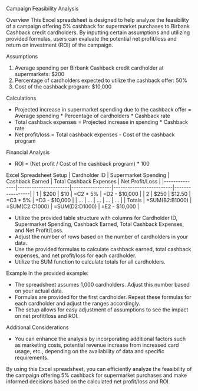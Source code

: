 Campaign Feasibility Analysis

Overview
This Excel spreadsheet is designed to help analyze the feasibility of a campaign offering 5% cashback 
for supermarket purchases to Birbank Cashback credit cardholders. 
By inputting certain assumptions and utilizing provided formulas, 
users can evaluate the potential net profit/loss and return on investment (ROI) of the campaign.

Assumptions
1. Average spending per Birbank Cashback credit cardholder at supermarkets: $200
2. Percentage of cardholders expected to utilize the cashback offer: 50%
3. Cost of the cashback program: $10,000

Calculations
- Projected increase in supermarket spending due to the cashback offer = Average spending * Percentage of cardholders * Cashback rate
- Total cashback expenses = Projected increase in spending * Cashback rate
- Net profit/loss = Total cashback expenses - Cost of the cashback program

Financial Analysis
- ROI = (Net profit / Cost of the cashback program) * 100

Excel Spreadsheet Setup
| Cardholder ID | Supermarket Spending | Cashback Earned | Total Cashback Expenses | Net Profit/Loss |
|---------------|----------------------|-----------------|-------------------------|-----------------|
| 1             | $200                 | $10             | =C2 * 5%               | =D2 - $10,000   |
| 2             | $250                 | $12.50          | =C3 * 5%               | =D3 - $10,000   |
| ...           | ...                  | ...             | ...                     | ...             |
| Totals        | =SUM(B2:B1000)       | =SUM(C2:C1000) | =SUM(D2:D1000)          | =E2 - $10,000   |

- Utilize the provided table structure with columns for Cardholder ID, Supermarket Spending, Cashback Earned, Total Cashback Expenses, and Net Profit/Loss.
- Adjust the number of rows based on the number of cardholders in your data.
- Use the provided formulas to calculate cashback earned, total cashback expenses, and net profit/loss for each cardholder.
- Utilize the SUM function to calculate totals for all cardholders.

Example
In the provided example:
- The spreadsheet assumes 1,000 cardholders. Adjust this number based on your actual data.
- Formulas are provided for the first cardholder. Repeat these formulas for each cardholder and adjust the ranges accordingly.
- The setup allows for easy adjustment of assumptions to see the impact on net profit/loss and ROI.

Additional Considerations
- You can enhance the analysis by incorporating additional factors such as marketing costs, 
potential revenue increase from increased card usage, etc., 
depending on the availability of data and specific requirements.

By using this Excel spreadsheet, you can efficiently analyze the feasibility of the campaign offering 5% cashback for 
supermarket purchases and make informed decisions based on the calculated net profit/loss and ROI.

